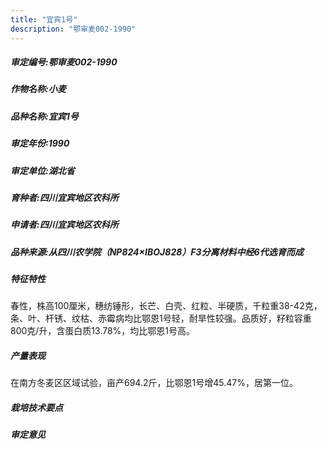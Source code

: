 ```yaml
---
title: "宜宾1号"
description: "鄂审麦002-1990"
---
```

##### 审定编号:鄂审麦002-1990

##### 作物名称:小麦

##### 品种名称:宜宾1号

##### 审定年份:1990

##### 审定单位:湖北省

##### 育种者:四川宜宾地区农科所

##### 申请者:四川宜宾地区农科所

##### 品种来源:从四川农学院（NP824×IBOJ828）F3分离材料中经6代选育而成

##### 特征特性
春性，株高100厘米，穗纺锤形，长芒、白壳、红粒、半硬质，千粒重38-42克，条、叶、杆锈、纹枯、赤霉病均比鄂恩1号轻，耐旱性较强。品质好，籽粒容重800克/升，含蛋白质13.78%，均比鄂恩1号高。

##### 产量表现
在南方冬麦区区域试验，亩产694.2斤，比鄂恩1号增45.47%，居第一位。

##### 栽培技术要点


##### 审定意见

